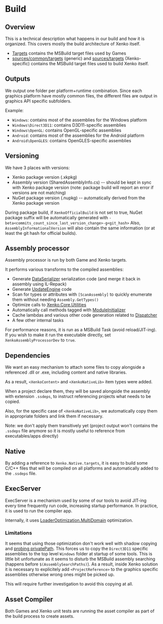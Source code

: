 ﻿# Build

## Overview

This is a technical description what happens in our build and how it is organized. This covers mostly the build architecture of Xenko itself.

* [Targets](../Targets) contains the MSBuild target files used by Games
* [sources/common/targets](../sources/common/targets) (generic) and [sources/targets](../sources/targets) (Xenko-specific) contains the MSBuild target files used to build Xenko itself.

## Outputs

We output one folder per platform+runtime combination. Since each graphics platform have mostly common files, the different files are output in graphics API specific subfolders.

Example:
* `Windows`: contains most of the assemblies for the Windows platform
* `Windows\Direct3D11`: contains D3D11-specific assemblies
* `Windows\OpenGL`: contains OpenGL-specific assemblies
* `Android`: contains most of the assemblies for the Android platform
* `Android\OpenGLES`: contains OpenGLES-specific assemblies

## Versioning

We have 3 places with versions:
- Xenko package version (.xkpkg)
- Assembly version (SharedAssemblyInfo.cs) -- should be kept in sync with Xenko package version (note: package build will report an error if versions are not matching)
- NuGet package version (.nupkg) -- automatically derived from the Xenko package version

During package build, if `XenkoOfficialBuild` is not set to true, NuGet package suffix will be automatically generated with `-beta<commits_count_since_last_version_change>-g<git_hash>`
Also, `AssemblyInformationalVersion` will also contain the same information (or at least the git hash for official builds).

## Assembly processor

Assembly processor is run by both Game and Xenko targets.

It performs various transforms to the compiled assemblies:
* Generate [DataSerializer](../sources/common/core/Xenko.Core/Serialization/DataSerializer.cs) serialization code (and merge it back in assembly using IL-Repack)
* Generate [UpdateEngine](../sources/engine/Xenko.Engine/Updater/UpdateEngine.cs) code
* Scan for types or attributes with `[ScanAssembly]` to quickly enumerate them without needing `Assembly.GetTypes()`
* Optimize calls to [Xenko.Core.Utilities](../sources/common/core/Xenko.Core/Utilities.cs)
* Automatically call methods tagged with [ModuleInitializer](../sources/common/core/Xenko.Core/ModuleInitializerAttribute.cs)
* Cache lambdas and various other code generation related to [Dispatcher](../sources/common/core/Xenko.Core/Threading/Dispatcher.cs)
* A few other internal tasks

For performance reasons, it is run as a MSBuild Task (avoid reload/JIT-ing). If you wish to make it run the executable directly, set `XenkoAssemblyProcessorDev` to `true`.

## Dependencies

We want an easy mechanism to attach some files to copy alongside a referenced .dll or .exe, including content and native libraries.

As a result, `<XenkoContent>` and `<XenkoNativeLib>` item types were added.

When a project declare them, they will be saved alongside the assembly with extension `.ssdeps`, to instruct referencing projects what needs to be copied.

Also, for the specific case of `<XenkoNativeLib>`, we automatically copy them in appropriate folders and link them if necessary.

Note: we don't apply them transitively yet (project output won't contains the `.ssdeps` file anymore so it is mostly useful to reference from executables/apps directly)

## Native

By adding a reference to `Xenko.Native.targets`, it is easy to build some C/C++ files that will be compiled on all platforms and automatically added to the `.ssdeps` file.

## ExecServer

ExecServer is a mechanism used by some of our tools to avoid JIT-ing every time frequently run code, increasing startup performance. In practice, it is used to run the compiler app.

Internally, it uses [LoaderOptimization.MultiDomain](https://msdn.microsoft.com/en-us/library/system.loaderoptimization(v=vs.110).aspx) optimization.

### Limitations

It seems that using those optimization don't work well with shadow copying and [probing privatePath](https://msdn.microsoft.com/en-us/library/823z9h8w(v=vs.110).aspx). This forces us to copy the `Direct3D11` specific assemblies to the top level `Windows` folder at startup of some tools. This is little bit unfortunate as it seems to disturb the MSBuild assembly searching (happens before `$(AssemblySearchPaths)`). As a result, inside Xenko solution it is necessary to explicitely add `<ProjectReference>` to the graphics specific assemblies otherwise wrong ones might be picked up.

This will require further investigation to avoid this copying at all.

## Asset Compiler

Both Games and Xenko unit tests are running the asset compiler as part of the build process to create assets.